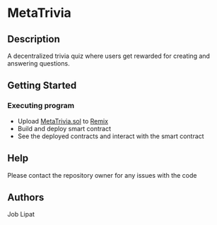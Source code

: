 # MetaTrivia

## Description

A decentralized trivia quiz where users get rewarded for creating and answering questions.

## Getting Started

### Executing program

* Upload [MetaTrivia.sol](https://github.com/LipatJob/solidity-intermediate-project-1/blob/main/MetaTrivia.sol) to [Remix](https://remix.ethereum.org/)
* Build and deploy smart contract
* See the deployed contracts and interact with the smart contract

## Help

Please contact the repository owner for any issues with the code

## Authors

Job Lipat
